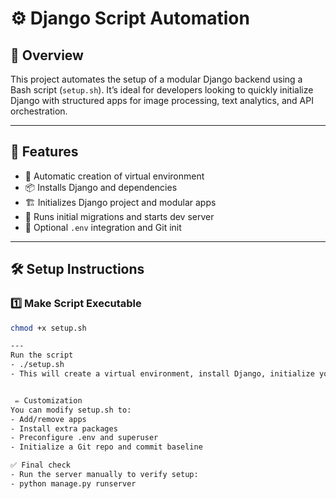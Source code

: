 # ⚙️ Django Script Automation

## 📌 Overview
This project automates the setup of a modular Django backend using a Bash script (`setup.sh`). It’s ideal for developers looking to quickly initialize Django with structured apps for image processing, text analytics, and API orchestration.

---

## 🚀 Features

- 🔧 Automatic creation of virtual environment
- 📦 Installs Django and dependencies
- 🏗 Initializes Django project and modular apps
- 🔄 Runs initial migrations and starts dev server
- 🔐 Optional `.env` integration and Git init

---

## 🛠️ Setup Instructions

### 1️⃣ Make Script Executable

```bash
chmod +x setup.sh

---
Run the script
- ./setup.sh
- This will create a virtual environment, install Django, initialize your apps, and launch the server at http://127.0.0.1:8000


 ✏ Customization
You can modify setup.sh to:
- Add/remove apps
- Install extra packages
- Preconfigure .env and superuser
- Initialize a Git repo and commit baseline

✅ Final check
- Run the server manually to verify setup:
- python manage.py runserver


